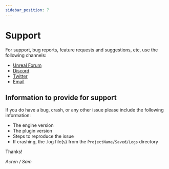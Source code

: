 ```yaml
---
sidebar_position: 7
---
```


# Support

For support, bug reports, feature requests and suggestions, etc, use the following channels:

- [Unreal Forum](https://forums.unrealengine.com/)
- [Discord](https://discord.gg/3sTetT8yKB)
- [Twitter](https://twitter.com/itsAcren)
- [Email](mailto:acren.marketplace@gmail.com)

## Information to provide for support

If you do have a bug, crash, or any other issue please include the following information:

- The engine version
- The plugin version
- Steps to reproduce the issue
- If crashing, the .log file(s) from the `ProjectName/Saved/Logs` directory

Thanks!

*Acren / Sam*